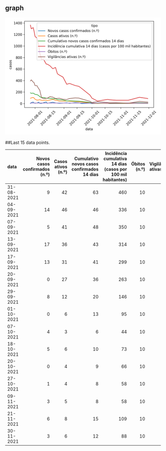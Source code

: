 ## graph

![](time-series.png)

##Last 15 data points.

| data       |   Novos casos confirmados (n.º) |   Casos ativos (n.º) |   Cumulativo novos casos confirmados 14 dias |   Incidência cumulativa 14 dias (casos por 100 mil habitantes) |   Óbitos (n.º) |   Vigilâncias ativas (n.º) |
|:-----------|--------------------------------:|---------------------:|---------------------------------------------:|---------------------------------------------------------------:|---------------:|---------------------------:|
| 31-08-2021 |                               9 |                   42 |                                           63 |                                                            460 |             10 |                         75 |
| 04-09-2021 |                              14 |                   46 |                                           46 |                                                            336 |             10 |                         71 |
| 07-09-2021 |                               5 |                   41 |                                           48 |                                                            350 |             10 |                         88 |
| 13-09-2021 |                              17 |                   36 |                                           43 |                                                            314 |             10 |                         99 |
| 17-09-2021 |                              13 |                   31 |                                           41 |                                                            299 |             10 |                         96 |
| 20-09-2021 |                               0 |                   27 |                                           36 |                                                            263 |             10 |                         81 |
| 29-09-2021 |                               8 |                   12 |                                           20 |                                                            146 |             10 |                         39 |
| 01-10-2021 |                               0 |                    6 |                                           13 |                                                             95 |             10 |                         18 |
| 07-10-2021 |                               4 |                    3 |                                            6 |                                                             44 |             10 |                         34 |
| 18-10-2021 |                               5 |                    6 |                                           10 |                                                             73 |             10 |                         17 |
| 20-10-2021 |                               0 |                    4 |                                            9 |                                                             66 |             10 |                         14 |
| 27-10-2021 |                               1 |                    4 |                                            8 |                                                             58 |             10 |                         15 |
| 09-11-2021 |                               3 |                    5 |                                            8 |                                                             58 |             10 |                          6 |
| 21-11-2021 |                               6 |                    8 |                                           15 |                                                            109 |             10 |                         38 |
| 30-11-2021 |                               3 |                    6 |                                           12 |                                                             88 |             10 |                         26 |